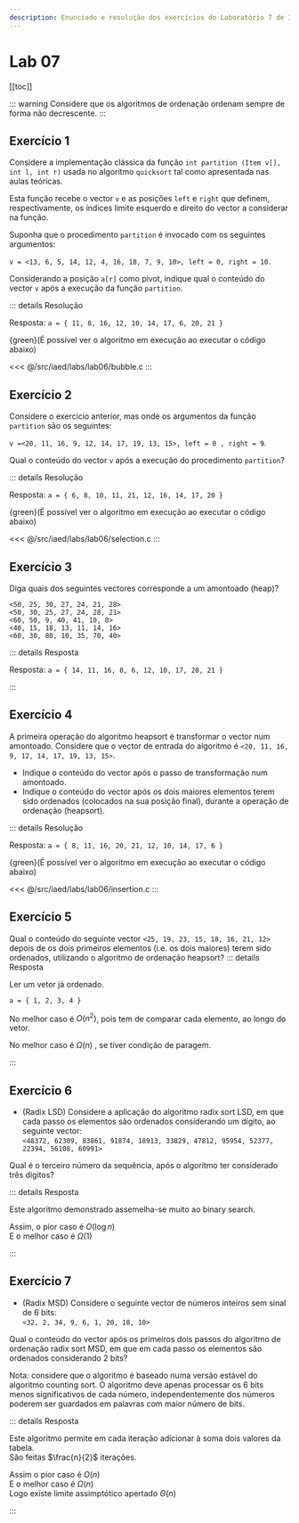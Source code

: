 ```yaml
---
description: Enunciado e resolução dos exercícios do Laboratório 7 de IAED
---
```


# Lab 07

[[toc]]

::: warning
Considere que os algoritmos de ordenação ordenam sempre de forma não decrescente.
:::

## Exercício 1

Considere a implementação clássica da função `int partition (Item v[], int l, int r)` usada no algoritmo `quicksort` tal como apresentada nas aulas teóricas.

Esta função recebe o vector `v` e as posições `left` e `right` que definem, respectivamente, os índices limite esquerdo e direito do vector a considerar na função.

Suponha que o procedimento `partition` é invocado com os seguintes argumentos:

`v = <13, 6, 5, 14, 12, 4, 16, 18, 7, 9, 10>, left = 0, right = 10`.

Considerando a posição `a[r]` como pivot, indique qual o conteúdo do vector `v` após a execução da função `partition`.

::: details Resolução

Resposta: `a = { 11, 8, 16, 12, 10, 14, 17, 6, 20, 21 }`

{green}(É possível ver o algoritmo em execução ao executar o código abaixo)

<code-group>
<code-block
title="Bubble Sort">
<<< @/src/iaed/labs/lab06/bubble.c

</code-block>
</code-group>
:::

## Exercício 2

Considere o exercício anterior, mas onde os argumentos da função `partition` são os seguintes:

`v =<20, 11, 16, 9, 12, 14, 17, 19, 13, 15>, left = 0 , right = 9`.

Qual o conteúdo do vector `v` após a execução do procedimento `partition`?

::: details Resolução

Resposta: `a = { 6, 8, 10, 11, 21, 12, 16, 14, 17, 20 }`

{green}(É possível ver o algoritmo em execução ao executar o código abaixo)

<code-group>
<code-block
title="Selection Sort">
<<< @/src/iaed/labs/lab06/selection.c
</code-block>
</code-group>
:::

## Exercício 3

Diga quais dos seguintes vectores corresponde a um amontoado (heap)?

`<50, 25, 30, 27, 24, 21, 28>`\
`<50, 30, 25, 27, 24, 28, 21>`\
`<60, 50, 9, 40, 41, 10, 8>`\
`<40, 15, 18, 13, 11, 14, 16>`\
`<60, 30, 80, 10, 35, 70, 40>`

::: details Resposta

Resposta: `a = { 14, 11, 16, 8, 6, 12, 10, 17, 20, 21 }`

:::

## Exercício 4

A primeira operação do algoritmo heapsort é transformar o vector num amontoado. Considere que o vector de entrada do algoritmo é `<20, 11, 16, 9, 12, 14, 17, 19, 13, 15>`.

- Indique o conteúdo do vector após o passo de transformação num amontoado.
- Indique o conteúdo do vector após os dois maiores elementos terem sido ordenados (colocados na sua posição final), durante a operação de ordenação (heapsort).

::: details Resolução

Resposta: `a = { 8, 11, 16, 20, 21, 12, 10, 14, 17, 6 }`

{green}(É possível ver o algoritmo em execução ao executar o código abaixo)

<code-group>
<code-block
title="Insertion Sort">
<<< @/src/iaed/labs/lab06/insertion.c
</code-block>
</code-group>
:::

## Exercício 5

Qual o conteúdo do seguinte vector `<25, 19, 23, 15, 18, 16, 21, 12>` depois de os dois primeiros elementos (i.e. os dois maiores) terem sido ordenados, utilizando o algoritmo de ordenação heapsort?
::: details Resposta

Ler um vetor já ordenado.

`a = { 1, 2, 3, 4 }`

No melhor caso é $O(n^2)$, pois tem de comparar cada elemento, ao longo do vetor.

No melhor caso é $\Omega(n)$ , se tiver condição de paragem.

:::

## Exercício 6

- (Radix LSD) Considere a aplicação do algoritmo radix sort LSD, em que cada passo os elementos são ordenados considerando um dígito, ao seguinte vector:\
  `<48372, 62309, 83861, 91874, 18913, 33829, 47812, 95954, 52377, 22394, 56108, 60991>`

Qual é o terceiro número da sequência, após o algoritmo ter considerado três digitos?

::: details Resposta

Este algoritmo demonstrado assemelha-se muito ao binary search.

Assim, o pior caso é $O(\log n)$  
E o melhor caso é $\Omega(1)$

:::

## Exercício 7

- (Radix MSD) Considere o seguinte vector de números inteiros sem sinal de 6 bits:\
  `<32, 2, 34, 9, 6, 1, 20, 18, 10>`

Qual o conteúdo do vector após os primeiros dois passos do algoritmo de ordenação radix sort MSD, em que em cada passo os elementos são ordenados considerando 2 bits?

Nota: considere que o algoritmo é baseado numa versão estável do algoritmo counting sort. O algoritmo deve apenas processar os 6 bits menos significativos de cada número, independentemente dos números poderem ser guardados em palavras com maior número de bits.

::: details Resposta

Este algoritmo permite em cada iteração adicionar à soma dois valores da tabela.  
São feitas $\frac{n}{2}$ iterações.

Assim o pior caso é $O(n)$  
E o melhor caso é $\Omega(n)$  
Logo existe limite assimptótico apertado $\Theta(n)$

:::
